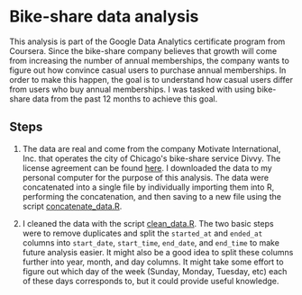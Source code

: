 # Bike-share data analysis
This analysis is part of the Google Data Analytics certificate program from Coursera. Since the bike-share company believes that growth will come from increasing the number of annual memberships, the company wants to figure out how convince casual users to purchase annual memberships. In order to make this happen, the goal is to understand how casual users differ from users who buy annual memberships. I was tasked with using bike-share data from the past 12 months to achieve this goal.

## Steps
1. The data are real and come from the company Motivate International, Inc. that operates the city of Chicago's bike-share service Divvy. The license agreement can be found [here](https://www.divvybikes.com/data-license-agreement). I downloaded the data to my personal computer for the purpose of this analysis. The data were concatenated into a single file by individually importing them into R, performing the concatenation, and then saving to a new file using the script [concatenate_data.R](concatenate_data.R).

2. I cleaned the data with the script [clean_data.R](clean_data.R). The two basic steps were to remove duplicates and split the ```started_at``` and ```ended_at``` columns into ```start_date```, ```start_time```, ```end_date```, and ```end_time``` to make future analysis easier. It might also be a good idea to split these columns further into year, month, and day columns. It might take some effort to figure out which day of the week (Sunday, Monday, Tuesday, etc) each of these days corresponds to, but it could provide useful knowledge.
